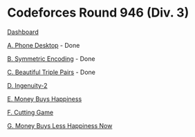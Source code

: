 # Codeforces Round 946 (Div. 3)

[Dashboard](https://codeforces.com/contest/1974)

[A. Phone Desktop](https://codeforces.com/contest/1974/problem/A) - Done

[B. Symmetric Encoding](https://codeforces.com/contest/1974/problem/B) - Done

[C. Beautiful Triple Pairs](https://codeforces.com/contest/1974/problem/C) - Done

[D. Ingenuity-2](https://codeforces.com/contest/1974/problem/D)

[E. Money Buys Happiness](https://codeforces.com/contest/1974/problem/E)

[F. Cutting Game](https://codeforces.com/contest/1974/problem/F)

[G. Money Buys Less Happiness Now](https://codeforces.com/contest/1974/problem/G)

